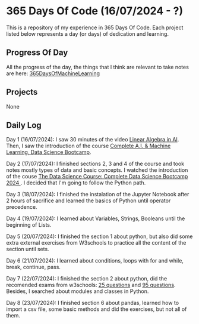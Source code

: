 # 365 Days Of Code (16/07/2024 - ?)
This is a repository of my experience in 365 Days Of Code. Each project listed below represents a day (or days) of dedication and learning.

## Progress Of Day
All the progress of the day, the things that I think are relevant to take notes are here: [365DaysOfMachineLearning](https://smart-reaper-1c5.notion.site/365-Days-Of-Machine-Learning-ad8aa1ae8287449da38d0bc2fd44b3f9)

## Projects
None

## Daily Log
Day 1 (16/07/2024): I saw 30 minutes of the video [Linear Algebra in AI](https://youtu.be/3Bf9oh7nkus?si=NMlsASKlCnneRoVZ). Then, I saw the introduction of the course [Complete A.I. & Machine Learning, Data Science Bootcamp](https://www.udemy.com/course/complete-machine-learning-and-data-science-zero-to-mastery/).

Day 2 (17/07/2024): I finished sections 2, 3 and 4 of the course and took notes mostly types of data and basic concepts. I watched the introduction of the couse [The Data Science Course: Complete Data Science Bootcamp 2024
](https://www.udemy.com/course/the-data-science-course-complete-data-science-bootcamp/). I decided that I'm going to follow the Python path.

Day 3 (18/07/2024): I finished the instalation of the Jupyter Notebook after 2 hours of sacrifice and learned the basics of Python until operator precedence.

Day 4 (19/07/2024): I learned about Variables, Strings, Booleans until the beginning of Lists.

Day 5 (20/07/2024): I finished the section 1 about python, but also did some extra external exercises from W3schools to practice all the content of the section until sets.

Day 6 (21/07/2024): I learned about conditions, loops with for and while, break, continue, pass.

Day 7 (22/07/2024): I finished the section 2 about python, did the recomended exams from w3schools: [25 questions](https://www.w3schools.com/quiztest/quiztest.asp?qtest=PYTHON) and [95 questions](https://www.w3schools.com/python/exercise.asp). Besides, I searched about modules and classes in Python.

Day 8 (23/07/2024): I finished section 6 about pandas, learned how to import a csv file, some basic methods and did the exercises, but not all of them.
